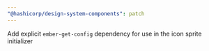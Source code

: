 ```yaml
---
"@hashicorp/design-system-components": patch
---
```


Add explicit `ember-get-config` dependency for use in the icon sprite initializer
